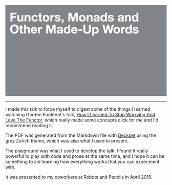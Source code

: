 ![Functors, Monads and Other Made-Up Words](slide.png)

---

I made this talk to force myself to digest some of the things I learned watching Gordon Fontenot's talk, [How I Learned To Stop Worrying And Love The Functor](https://github.com/gfontenot/talks/tree/master/Functors), which really made some concepts click for me and I'd recommend reading it.

The PDF was generated from the Markdown file with [Deckset](http://www.decksetapp.com) using the grey Zurich theme, which was also what I used to present.

The playground was what I used to develop the talk. I found it really powerful to play with code and prose at the same time, and I hope it can be something to aid learning how everything works that you can experiment with.

It was presented to my coworkers at Robots and Pencils in April 2015.
